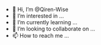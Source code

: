 - 👋 Hi, I’m @Qiren-Wise
- 👀 I’m interested in ...
- 🌱 I’m currently learning ...
- 💞️ I’m looking to collaborate on ...
- 📫 How to reach me ...

<!---
Qiren-Wise/Qiren-Wise is a ✨ special ✨ repository because its `README.md` (this file) appears on your GitHub profile.
You can click the Preview link to take a look at your changes.
--->
